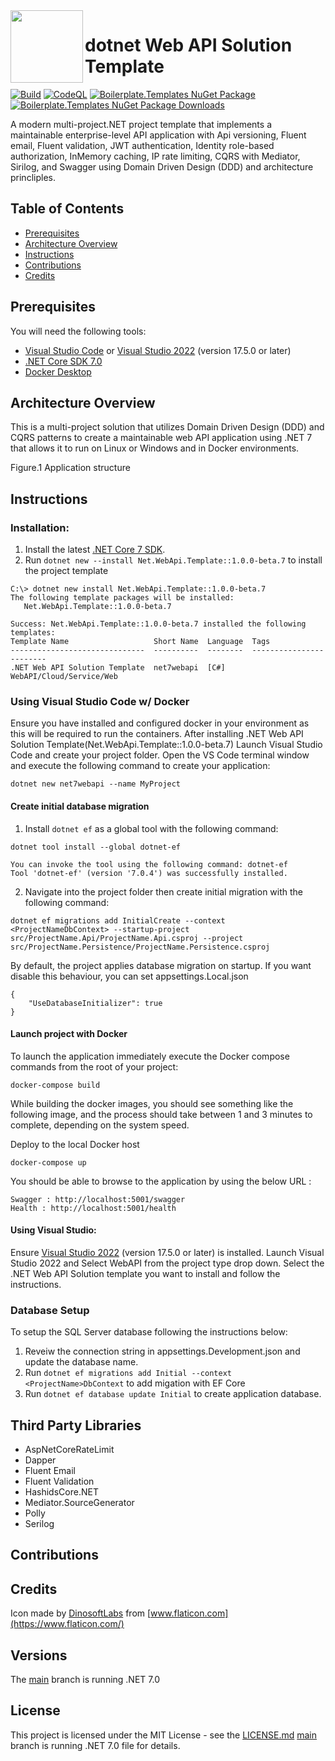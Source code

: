 <img align="left" width="116" height="116" src="https://raw.githubusercontent.com/marlonajgayle/dotnet-web-api-template/develop/src/content/.template.config/icon.png" />

# dotnet Web API Solution Template
[![Build](https://github.com/marlonajgayle/dotnet-web-api-template/actions/workflows/dotnet.yml/badge.svg?branch=develop)](https://github.com/marlonajgayle/dotnet-web-api-template/actions/workflows/dotnet.yml)
[![CodeQL](https://github.com/marlonajgayle/dotnet-web-api-template/actions/workflows/codeql-analysis.yml/badge.svg?branch=develop)](https://github.com/marlonajgayle/dotnet-web-api-template/actions/workflows/codeql-analysis.yml)
[![Boilerplate.Templates NuGet Package](https://img.shields.io/nuget/v/Net.WebApi.Template.svg)](https://www.nuget.org/packages/Net.WebApi.Template)
[![Boilerplate.Templates NuGet Package Downloads](https://img.shields.io/nuget/dt/Net.WebApi.Template)](https://www.nuget.org/packages/Net.WebApi.Template)

A modern multi-project.NET project template that implements a maintainable enterprise-level API application with
Api versioning, Fluent email, Fluent validation, JWT authentication, Identity role-based authorization, InMemory caching, 
IP rate limiting, CQRS with Mediator, Sirilog, and Swagger using Domain Driven Design (DDD) and architecture princliples.


## Table of Contents
* [Prerequisites](#Prerequisites)
* [Architecture Overview](#Architecture-Overview)
* [Instructions](#Instructions)
* [Contributions](#Contributions)
* [Credits](#Credits)


## Prerequisites
You will need the following tools:
* [Visual Studio Code](https://code.visualstudio.com/download) or [Visual Studio 2022](https://visualstudio.microsoft.com/vs/) (version 17.5.0 or later)
* [.NET Core SDK 7.0](https://dotnet.microsoft.com/download/dotnet/7.0)
* [Docker Desktop](https://www.docker.com/products/docker-desktop/)


## Architecture Overview
This is a multi-project solution that utilizes Domain Driven Design (DDD) and CQRS patterns to create a maintainable
web API application using .NET 7 that allows it to run on Linux or Windows and in Docker environments.

Figure.1 Application structure

## Instructions
### Installation:
1. Install the latest [.NET Core 7 SDK](https://dotnet.microsoft.com/download). 
2. Run `dotnet new --install Net.WebApi.Template::1.0.0-beta.7` to install the project template

```
C:\> dotnet new install Net.WebApi.Template::1.0.0-beta.7
The following template packages will be installed:
   Net.WebApi.Template::1.0.0-beta.7

Success: Net.WebApi.Template::1.0.0-beta.7 installed the following templates:
Template Name                   Short Name  Language  Tags
------------------------------  ----------  --------  ------------------------
.NET Web API Solution Template  net7webapi  [C#]      WebAPI/Cloud/Service/Web
```

### Using Visual Studio Code w/ Docker
Ensure you have installed and configured docker in your environment as this will be required to run the containers.
After installing .NET Web API Solution Template(Net.WebApi.Template::1.0.0-beta.7) 
Launch Visual Studio Code and create your project folder.
Open the VS Code terminal window and execute the following command to create your application:

```
dotnet new net7webapi --name MyProject
```

#### Create initial database migration
1. Install `dotnet ef` as a global tool with the following command:

```
dotnet tool install --global dotnet-ef
```
```
You can invoke the tool using the following command: dotnet-ef
Tool 'dotnet-ef' (version '7.0.4') was successfully installed.
```

2. Navigate into the project folder then create initial migration with the following command:

```
dotnet ef migrations add InitialCreate --context <ProjectNameDbContext> --startup-project src/ProjectName.Api/ProjectName.Api.csproj --project src/ProjectName.Persistence/ProjectName.Persistence.csproj
```

By default, the project applies database migration on startup. If you want disable this behaviour, you can set appsettings.Local.json

```
{
	"UseDatabaseInitializer": true
}
```

#### Launch project with Docker
To launch the application immediately execute the Docker compose commands
from the root of your project:

```
docker-compose build
```

While building the docker images, you should see something like the following image, and the process should take between 
1 and 3 minutes to complete, depending on the system speed.

Deploy to the local Docker host 

```
docker-compose up
```

You should be able to browse to the application by using the below URL :

```
Swagger : http://localhost:5001/swagger
Health : http://localhost:5001/health
```

#### Using Visual Studio:
Ensure [Visual Studio 2022](https://visualstudio.microsoft.com/vs/) (version 17.5.0 or later) is installed.
Launch Visual Studio 2022 and Select WebAPI from the project type drop down.
Select the .NET Web API Solution template you want to install and follow the instructions.

### Database Setup
To setup the SQL Server database following the instructions below:
1. Reveiw the connection string in appsettings.Development.json and update the database name.
2. Run `dotnet ef migrations add Initial --context <ProjectName>DbContext` to add migation with EF Core 
3. Run `dotnet ef database update Initial` to create application database.


## Third Party Libraries
* AspNetCoreRateLimit
* Dapper
* Fluent Email
* Fluent Validation
* HashidsCore.NET
* Mediator.SourceGenerator
* Polly
* Serilog


## Contributions


## Credits
Icon made by [DinosoftLabs](href="https://www.flaticon.com/free-icons/api) from [www.flaticon.com](https://www.flaticon.com/)

## Versions
The [main](https://github.com/marlonajgayle/Net7WebApiTemplate/main) branch is running .NET 7.0

## License
This project is licensed under the MIT License - see the [LICENSE.md](https://github.com/marlonajgayle/Net7WebApiTemplate/main/LICENSE.md) [main](https://github.com/marlonajgayle/Net6WebApiTemplate/main) branch is running .NET 7.0
file for details.
